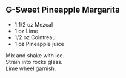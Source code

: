 ## G-Sweet Pineapple Margarita 

* 1 1/2 oz Mezcal
* 1 oz Lime
* 1/2 oz Cointreau
* 1 oz Pineapple juice

Mix and shake with ice.   
Strain into rocks glass.  
Lime wheel garnish.

